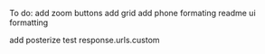 To do:
add zoom buttons
add grid
add phone formating
readme
ui formatting

add posterize
test response.urls.custom